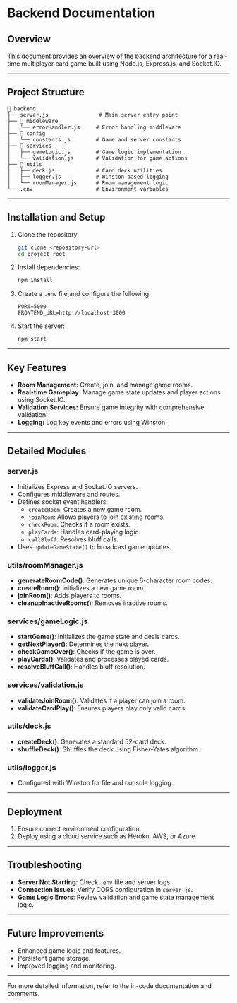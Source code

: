 # Backend Documentation

## Overview

This document provides an overview of the backend architecture for a real-time multiplayer card game built using Node.js, Express.js, and Socket.IO.

---

## Project Structure

```
📁 backend
├── server.js                # Main server entry point
├── 📁 middleware
│   └── errorHandler.js     # Error handling middleware
├── 📁 config
│   └── constants.js        # Game and server constants
├── 📁 services
│   ├── gameLogic.js        # Game logic implementation
│   └── validation.js       # Validation for game actions
├── 📁 utils
│   ├── deck.js             # Card deck utilities
│   ├── logger.js           # Winston-based logging
│   └── roomManager.js      # Room management logic
└── .env                    # Environment variables
```

---

## Installation and Setup

1. Clone the repository:

   ```bash
   git clone <repository-url>
   cd project-root
   ```

2. Install dependencies:

   ```bash
   npm install
   ```

3. Create a `.env` file and configure the following:

   ```env
   PORT=5000
   FRONTEND_URL=http://localhost:3000
   ```

4. Start the server:

   ```bash
   npm start
   ```

---

## Key Features
- **Room Management:** Create, join, and manage game rooms.
- **Real-time Gameplay:** Manage game state updates and player actions using Socket.IO.
- **Validation Services:** Ensure game integrity with comprehensive validation.
- **Logging:** Log key events and errors using Winston.

---

## Detailed Modules

### server.js
- Initializes Express and Socket.IO servers.
- Configures middleware and routes.
- Defines socket event handlers:
  - `createRoom`: Creates a new game room.
  - `joinRoom`: Allows players to join existing rooms.
  - `checkRoom`: Checks if a room exists.
  - `playCards`: Handles card-playing logic.
  - `callBluff`: Resolves bluff calls.
- Uses `updateGameState()` to broadcast game updates.

### utils/roomManager.js
- **generateRoomCode()**: Generates unique 6-character room codes.
- **createRoom()**: Initializes a new game room.
- **joinRoom()**: Adds players to rooms.
- **cleanupInactiveRooms()**: Removes inactive rooms.

### services/gameLogic.js
- **startGame()**: Initializes the game state and deals cards.
- **getNextPlayer()**: Determines the next player.
- **checkGameOver()**: Checks if the game is over.
- **playCards()**: Validates and processes played cards.
- **resolveBluffCall()**: Handles bluff resolution.

### services/validation.js
- **validateJoinRoom()**: Validates if a player can join a room.
- **validateCardPlay()**: Ensures players play only valid cards.

### utils/deck.js
- **createDeck()**: Generates a standard 52-card deck.
- **shuffleDeck()**: Shuffles the deck using Fisher-Yates algorithm.

### utils/logger.js
- Configured with Winston for file and console logging.

---

## Deployment
1. Ensure correct environment configuration.
2. Deploy using a cloud service such as Heroku, AWS, or Azure.

---

## Troubleshooting
- **Server Not Starting**: Check `.env` file and server logs.
- **Connection Issues**: Verify CORS configuration in `server.js`.
- **Game Logic Errors**: Review validation and game state management logic.

---

## Future Improvements
- Enhanced game logic and features.
- Persistent game storage.
- Improved logging and monitoring.

---

For more detailed information, refer to the in-code documentation and comments.

